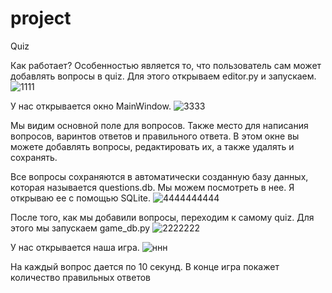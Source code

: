 # project

Quiz

Как работает?
Особенностью является то, что пользователь сам может добавлять вопросы в quiz. Для этого открываем editor.py и запускаем. 
![1111](https://user-images.githubusercontent.com/55843551/81468630-68ce9d00-91e9-11ea-9d7b-57cbb42461df.png)

У нас открывается окно MainWindow.
![3333](https://user-images.githubusercontent.com/55843551/81468713-e8f50280-91e9-11ea-8c0b-4a778317a608.png)

Мы видим основной поле для вопросов. Также место для написания вопросов, варинтов ответов и правильного ответа. В этом окне вы можете добавлять вопросы, редактировать их, а также удалять и сохранять.

Все вопросы сохраняются в автоматически созданную базу данных, которая называется questions.db. Мы можем посмотреть в нее. Я открываю ее с помощью SQLite.
![4444444444](https://user-images.githubusercontent.com/55843551/81468933-11c9c780-91eb-11ea-8df4-212a56c7dbd7.png)


После того, как мы добавили вопросы, переходим к самому quiz. Для этого мы запускаем game_db.py
![2222222](https://user-images.githubusercontent.com/55843551/81469083-bb10bd80-91eb-11ea-87ae-669b6c1de8e1.png)

У нас открывается наша игра.
![ннн](https://user-images.githubusercontent.com/55843551/81469135-03c87680-91ec-11ea-973a-da87732dd828.png)

На каждый вопрос дается по 10 секунд. В конце игра покажет количество правильных ответов


